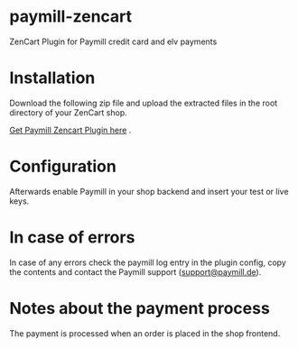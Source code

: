 paymill-zencart
====================

ZenCart Plugin for Paymill credit card and elv payments

# Installation

Download the following zip file and upload the extracted files in the root directory of your ZenCart shop.

[Get Paymill Zencart Plugin here](https://github.com/paymill/paymill-zencart/archive/master.zip) .

# Configuration

Afterwards enable Paymill in your shop backend and insert your test or live keys.

# In case of errors

In case of any errors check the paymill log entry in the plugin config, copy the
contents and contact the Paymill support (support@paymill.de).

# Notes about the payment process

The payment is processed when an order is placed in the shop frontend.